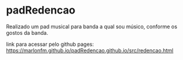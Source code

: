 # padRedencao

Realizado um pad musical para banda a qual sou músico, conforme os gostos da banda.

link para acessar pelo github pages: https://marlonfm.github.io/padRedencao.github.io/src/redencao.html
